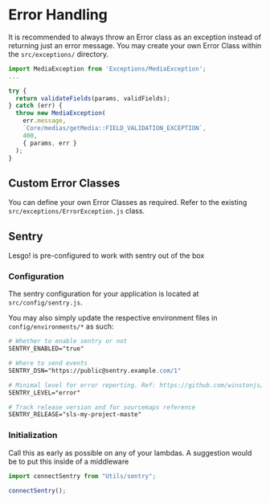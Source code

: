 # Error Handling

It is recommended to always throw an Error class as an exception instead of returning just an error message. You may create your own Error Class within the `src/exceptions/` directory.

```js
import MediaException from 'Exceptions/MediaException';
...

try {
  return validateFields(params, validFields);
} catch (err) {
  throw new MediaException(
    err.message,
    `Core/medias/getMedia::FIELD_VALIDATION_EXCEPTION`,
    400,
    { params, err }
  );
}
```

## Custom Error Classes

You can define your own Error Classes as required. Refer to the existing `src/exceptions/ErrorException.js` class.

## Sentry

Lesgo! is pre-configured to work with sentry out of the box

### Configuration

The sentry configuration for your application is located at `src/config/sentry.js`.

You may also simply update the respective environment files in `config/environments/*` as such:

```apache
# Whether to enable sentry or not
SENTRY_ENABLED="true"

# Where to send events
SENTRY_DSN="https://public@sentry.example.com/1"

# Minimal level for error reporting. Ref: https://github.com/winstonjs/winston#logging
SENTRY_LEVEL="error"

# Track release version and for sourcemaps reference
SENTRY_RELEASE="sls-my-project-maste"
```

### Initialization

Call this as early as possible on any of your lambdas. A suggestion would be to put this inside of a middleware

```js
import connectSentry from "Utils/sentry";

connectSentry();
```

